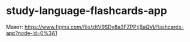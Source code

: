 # study-language-flashcards-app

Макет: https://www.figma.com/file/zltV9SDy8a3FZPPtjBaQVi/flashcards-app?node-id=0%3A1
